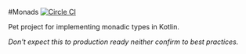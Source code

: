 #Monads
[![Circle CI](https://circleci.com/gh/mplatvoet/monads.svg?style=svg)](https://circleci.com/gh/mplatvoet/monads)

Pet project for implementing monadic types in Kotlin. 

_Don't expect this to production ready neither confirm to best practices._